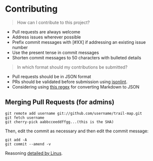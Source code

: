 Contributing
============

> How can I contribute to this project?

* Pull requests are always welcome
* Address issues wherever possible
* Prefix commit messages with [#XX] if addressing an existing issue number
* Use the present tense in commit messages
* Shorten commit messages to 50 characters with bulleted details


> In which format should my contributions be submitted?

* Pull requests should be in JSON format
* PRs should be validated before submission using [jsonlint](https://github.com/zaach/jsonlint).
* Considering using [this regex](https://gist.github.com/4068038) for converting Markdown to JSON

Merging Pull Requests (for admins)
----------------------------------

    git remote add username git://github.com/username/trail-map.git
    git fetch username
    git cherry-pick aabbcceeddffgg...(this is the SHA)

Then, edit the commit as necessary and then edit the commit message:

    git add -A
    git commit --amend -v

Reasoning [detailed by Linus](https://github.com/torvalds/linux/pull/17).
